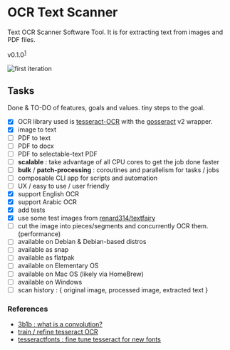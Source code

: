 # OCR Text Scanner

Text OCR Scanner Software Tool. It is for extracting text from images and PDF files.

v0.1.0<sup>[1](semanticVersioning.md)</sup>

![first iteration](./screenshots/1st-iteration.png)

## Tasks

Done & TO-DO of features, goals and values. tiny steps to the goal.

- [x] OCR library used is [tesseract-OCR](https://github.com/tesseract-ocr/tesseract) with the [gosseract](https://github.com/otiai10/gosseract) v2 wrapper.
- [x] image to text
- [ ] PDF to text
- [ ] PDF to docx
- [ ] PDF to selectable-text PDF
- [ ] __scalable__ : take advantage of all CPU cores to get the job done faster
- [ ] __bulk__ / __patch-processing__ : coroutines and parallelism for tasks / jobs
- [ ] composable CLI app for scripts and automation
- [ ] UX / easy to use / user friendly
- [x] support English OCR
- [x] support Arabic OCR
- [x] add tests
- [x] use some test images from [renard314/textfairy](https://github.com/renard314/textfairy)
- [ ] cut the image into pieces/segments and concurrently OCR them. (performance)
- [ ] available on Debian & Debian-based distros
- [ ] available as snap
- [ ] available as flatpak
- [ ] available on Elementary OS
- [ ] available on Mac OS (likely via HomeBrew)
- [ ] available on Windows
- [ ] scan history : { original image, processed image, extracted text }

### References

- [3b1b : what is a convolution?](https://youtu.be/KuXjwB4LzSA)
- [train / refine tesseract OCR](https://github.com/abanoub-hanna/train-tesseract-ocr)
- [tesseractfonts : fine tune tesseract for new fonts](https://github.com/dhivehi/tesseractfonts)
